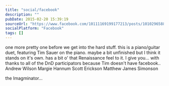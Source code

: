```yaml
---
title: "social/facebook"
description: ""
pubDate: 2015-02-20 15:39:19
sourceUrl: "https://www.facebook.com/10111169199177213/posts/10102965886651273"
socialPlatform: "Facebook"
tags: []
---
```


one more pretty one before we get into the hard stuff. this is a piano/guitar duet, featuring Tim Sauer on the piano. maybe a bit unfinished but I think it stands on it's own. has a bit o' that Renaissance feel to it. I give you... with thanks to all of the DnD participators because Tim doesn't have facebook.. Andrew Wilson Margie Hannum Scott Erickson Matthew James Simonson

the Imagminator... 


